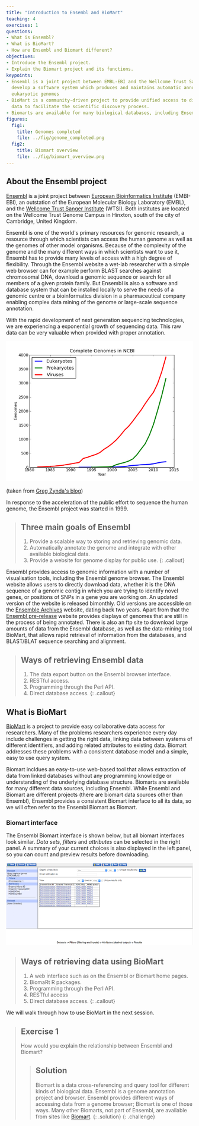 ```yaml
---
title: "Introduction to Ensembl and BioMart"
teaching: 4
exercises: 1
questions:
- What is Ensembl?
- What is BioMart?
- How are Ensembl and Biomart different?
objectives:
- Introduce the Ensembl project.
- Explain the Biomart project and its functions.
keypoints:
- Ensembl is a joint project between EMBL-EBI and the Wellcome Trust Sanger Institute to
  develop a software system which produces and maintains automatic annotation on selected
  eukaryotic genomes
- BioMart is a community-driven project to provide unified access to distributed research
  data to facilitate the scientific discovery process.
- Biomarts are available for many biological databases, including Ensembl.
figures:
  fig1:
    title: Genomes completed
    file: ../fig/genome_completed.png
  fig2: 
    title: Biomart overview
    file: ../fig/biomart_overview.png
---
```


## About the Ensembl project

[Ensembl][ensembl] is a joint project between [European Bioinformatics Institute][ebi]
(EMBI-EBI), an outstation of the European Molecular Biology Laboratory (EMBL), and
the [Wellcome Trust Sanger Institute][wtsi] (WTSI). Both institutes are located on the
Wellcome Trust Genome Campus in Hinxton, south of the city of Cambridge, United Kingdom.

Ensembl is one of the world's primary resources for genomic research, a
resource through which scientists can access the human genome as well as
the genomes of other model organisms. Because of the complexity of the
genome and the many different ways in which scientists want to use it,
Ensembl has to provide many levels of access with a high degree of flexibility.
Through the Ensembl website a wet-lab researcher with a simple web browser
can for example perform BLAST searches against chromosomal DNA,
download a genomic sequence or search for all members of a given protein
family. But Ensembl is also a software and database system that
can be installed locally to serve the needs of a genomic centre or a
bioinformatics division in a pharmaceutical company enabling complex data
mining of the genome or large-scale sequence annotation.

With the rapid development of next generation sequencing technologies, we are experiencing
a exponential growth of sequencing data. This raw data can be very valuable when provided
with proper annotation.

![genome_completed](../fig/genome_completed.png)

(taken from [Greg Zynda's blog](http://gregoryzynda.com/ncbi/genome/python/2014/03/31/ncbi-genome.html))

In response to the acceleration of the public effort to sequence the human genome, the Ensembl project was started in 1999.

> ## Three main goals of Ensembl
> 
> 1. Provide a scalable way to storing and retrieving genomic data.
> 2. Automatically annotate the genome and integrate with other available biological data.
> 3. Provide a website for genome display for public use.
{: .callout}

Ensembl provides access to genomic information with a number of visualisation tools,
including the Ensembl genome browser. The Ensembl website allows users to directly
download data, whether it is the DNA sequence of a genomic contig in which you are trying
to identify novel genes, or positions of SNPs in a gene you are working on. An updated
version of the website is released bimonthly. Old versions are accessible on
the [Ensemble Archives][archives] website, dating back two years. Apart from that
the [Ensembl pre-release][pre] website provides displays of genomes that are still in the
process of being annotated. There is also an ftp site to download large amounts of data
from the Ensembl database, as well as the data-mining tool BioMart, that allows rapid
retrieval of information from the databases, and BLAST/BLAT sequence searching and
alignment.

> ## Ways of retrieving Ensembl data
> 
> 1. The data export button on the Ensembl browser interface.
> 2. RESTful access.
> 3. Programming through the Perl API.
> 4. Direct database access.
{: .callout}


## What is BioMart

[BioMart][biomart] is a project to provide easy collaborative data access for researchers.
Many of the problems researchers experience every day include challenges in getting the
right data, linking data between systems of different identifiers, and adding related
attributes to existing data. Biomart addresses these problems with a consistent database
model and a simple, easy to use query system.


Biomart incldues an easy-to-use web-based tool that allows extraction of data from linked
databases without any programming knowledge or understanding of the underlying database
structure. Biomarts are available for many different data sources, including Ensembl.
While Ensembl and Biomart are different projects (there are biomart data sources other
than Ensembl), Ensembl provides a consistent Biomart interface to all its data, so we will
often refer to the Ensembl Biomart as Biomart.

### Biomart interface

The Ensembl Biomart interface is shown below, but all biomart interfaces look similar.
*Data sets*, *filters* and *attributes* can be selected in the right panel. A summary of your
current choices is also displayed in the left panel, so you can count and preview results
before downloading.


![biomart_overview](../fig/biomart_overview.png)

> ## Ways of retrieving data using BioMart
> 1. A web interface such as on the Ensembl or Biomart home pages.
> 2. BiomaRt R packages.
> 3. Programming through the Perl API.
> 4. RESTful access
> 5. Direct database access.
{: .callout}

We will walk through how to use BioMart in the next session.


> ## Exercise 1 
> 
> How would you explain the relationship between Ensembl and Biomart?
> 
> >
> > ## Solution
> > Biomart is a data cross-referencing and query tool for different kinds of biological
> > data. Ensembl is a genome annotation project and browser. Ensembl provides different
> > ways of accessing data from a genome browser; Biomart is one of those ways. Many other
> > Biomarts, not part of Ensembl, are available from sites like [Biomart][biomart].
> {: .solution}
{: .challenge}

[ensembl]: http://asia.ensembl.org/index.html
[ebi]: http://www.ebi.ac.uk/
[biomart]: http://www.biomart.org
[wtsi]: http://www.sanger.ac.uk/
[archives]: http://asia.ensembl.org/info/website/archives/index.html
[pre]: http://pre.ensembl.org/index.html

